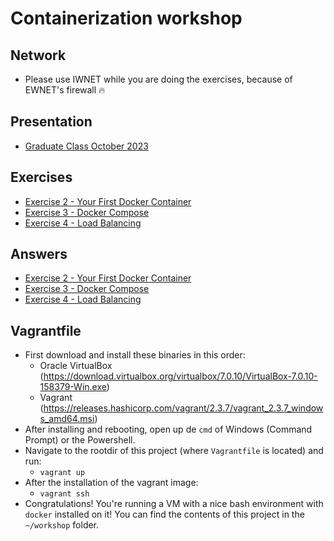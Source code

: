 # Containerization workshop

## Network

- Please use IWNET while you are doing the exercises, because of EWNET's firewall 🔥

## Presentation

- [Graduate Class October 2023](containerization.pptx)

## Exercises

- [Exercise 2 - Your First Docker Container](exercise_1/README.md)
- [Exercise 3 - Docker Compose](exercise_2/README.md)
- [Exercise 4 - Load Balancing](exercise_3/README.md)

## Answers

- [Exercise 2 - Your First Docker Container](exercise_1_answers/README.md)
- [Exercise 3 - Docker Compose](exercise_2_answers/README.md)
- [Exercise 4 - Load Balancing](exercise_3_answers/README.md)

## Vagrantfile

- First download and install these binaries in this order:
  - Oracle VirtualBox (https://download.virtualbox.org/virtualbox/7.0.10/VirtualBox-7.0.10-158379-Win.exe)
  - Vagrant (https://releases.hashicorp.com/vagrant/2.3.7/vagrant_2.3.7_windows_amd64.msi)
- After installing and rebooting, open up de `cmd` of Windows (Command Prompt) or the Powershell.
- Navigate to the rootdir of this project (where `Vagrantfile` is located) and run:
  - `vagrant up`
- After the installation of the vagrant image:
  - `vagrant ssh`
- Congratulations! You're running a VM with a nice bash environment with `docker` installed on it!
  You can find the contents of this project in the `~/workshop` folder.
